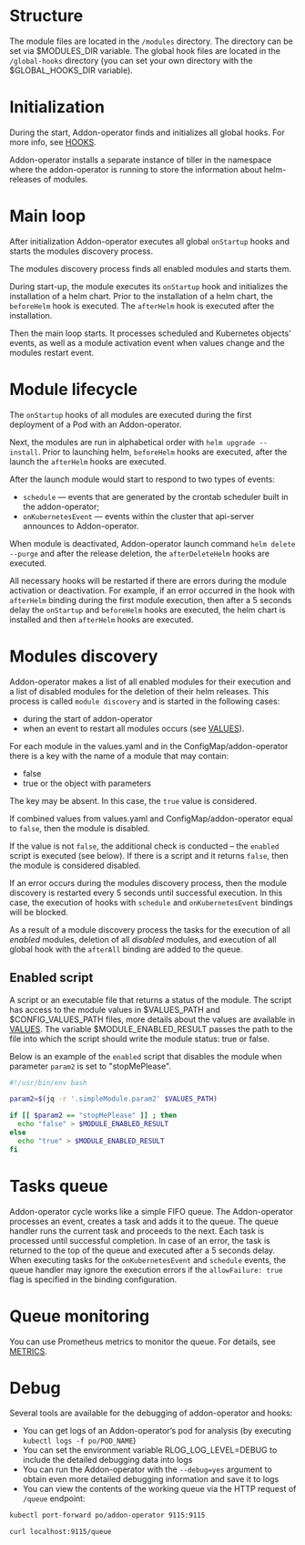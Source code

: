 # Structure

The module files are located in the `/modules` directory. The directory can be set via $MODULES_DIR variable. The global hook files are located in the `/global-hooks` directory (you can set your own directory with the $GLOBAL_HOOKS_DIR variable).

# Initialization

During the start, Addon-operator finds and initializes all global hooks. For more info, see [HOOKS](HOOKS.md#initialization-of-global-hooks).

Addon-operator installs a separate instance of tiller in the namespace where the addon-operator is running to store the information about helm-releases of modules.

# Main loop

After initialization Addon-operator executes all global `onStartup` hooks and starts the modules discovery process.

The modules discovery process finds all enabled modules and starts them.

During start-up, the module executes its `onStartup` hook and initializes the installation of a helm chart. Prior to the installation of a helm chart, the `beforeHelm` hook is executed. The `afterHelm` hook is executed after the installation.

Then the main loop starts. It processes scheduled and Kubernetes objects’ events, as well as a module activation event when values change and the modules restart event.

# Module lifecycle

The `onStartup` hooks of all modules are executed during the first deployment of a Pod with an Addon-operator.

Next, the modules are run in alphabetical order with `helm upgrade --install`. Prior to launching helm, `beforeHelm` hooks are executed, after the launch the `afterHelm` hooks are executed.

After the launch module would start to respond to two types of events:

- `schedule` — events that are generated by the crontab scheduler built in the addon-operator;
- `onKubernetesEvent` — events within the cluster that api-server announces to Addon-operator.

When module is deactivated, Addon-operator launch command `helm delete --purge` and after the release deletion, the `afterDeleteHelm` hooks are executed.

All necessary hooks will be restarted if there are errors during the module activation or deactivation. For example, if an error occurred in the hook with `afterHelm` binding during the first module execution, then after a 5 seconds delay the `onStartup` and `beforeHelm` hooks are executed, the helm chart is installed and then `afterHelm` hooks are executed.

# Modules discovery

Addon-operator makes a list of all enabled modules for their execution and a list of disabled modules for the deletion of their helm releases. This process is called `module discovery` and is started in the following cases:

- during the start of addon-operator
- when an event to restart all modules occurs (see [VALUES](VALUES.md)).

For each module in the values.yaml and in the ConfigMap/addon-operator there is a key with the name of a module that may contain:

- false
- true or the object with parameters

The key may be absent. In this case, the `true` value is considered.

If combined values from values.yaml and ConfigMap/addon-operator equal to `false`, then the module is disabled.

If the value is not `false`, the additional check is conducted – the `enabled` script is executed (see below). If there is a script and it returns `false`, then the module is considered disabled.

If an error occurs during the modules discovery process, then the module discovery is restarted every 5 seconds until successful execution. In this case, the execution of hooks with `schedule` and `onKubernetesEvent` bindings will be blocked.

As a result of a module discovery process the tasks for the execution of all *enabled* modules, deletion of all *disabled* modules, and execution of all global hook with the `afterAll` binding are added to the queue.

## Enabled script

A script or an executable file that returns a status of the module. The script has access to the module values in $VALUES_PATH and $CONFIG_VALUES_PATH files, more details about the values are available in [VALUES](VALUES.md#using-values-in-enabled-script). The variable $MODULE_ENABLED_RESULT passes the path to the file into which the script should write the module status: true or false.

Below is an example of the `enabled` script that disables the module when parameter `param2` is set to "stopMePlease".


```bash
#!/usr/bin/env bash

param2=$(jq -r '.simpleModule.param2' $VALUES_PATH)

if [[ $param2 == "stopMePlease" ]] ; then
  echo "false" > $MODULE_ENABLED_RESULT
else
  echo "true" > $MODULE_ENABLED_RESULT
fi

```

# Tasks queue

Addon-operator cycle works like a simple FIFO queue. The Addon-operator processes an event, creates a task and adds it to the queue. The queue handler runs the current task and proceeds to the next. Each task is processed until successful completion. In case of an error, the task is returned to the top of the queue and executed after a 5 seconds delay. When executing tasks for the `onKubernetesEvent` and `schedule` events, the queue handler may ignore the execution errors if the `allowFailure: true` flag is specified in the binding configuration.

# Queue monitoring

You can use Prometheus metrics to monitor the queue. For details, see [METRICS](METRICS.md).

# Debug

Several tools are available for the debugging of addon-operator and hooks:

- You can get logs of an Addon-operator’s pod for analysis (by executing `kubectl logs -f po/POD_NAME`)
- You can set the environment variable RLOG_LOG_LEVEL=DEBUG to include the detailed debugging data into logs
- You can run the Addon-operator with the `--debug=yes` argument to obtain even more detailed debugging information and save it to logs
- You can view the contents of the working queue via the HTTP request of `/queue` endpoint:

```bash
kubectl port-forward po/addon-operator 9115:9115

curl localhost:9115/queue
```

